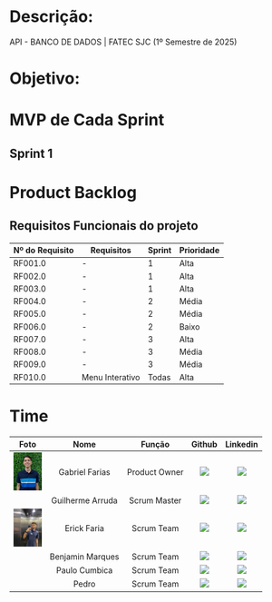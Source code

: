 # Descrição:
API - BANCO DE DADOS | FATEC SJC (1º Semestre de 2025)

# Objetivo:

# MVP de Cada Sprint

## Sprint 1

# Product Backlog

## Requisitos Funcionais do projeto

| Nº do Requisito | Requisitos | Sprint | Prioridade |
| --- | --- | --- | --- |
| RF001.0 | - | 1 | Alta |
| RF002.0 | - | 1 | Alta |
| RF003.0 | - | 1 | Alta |
| RF004.0 | - | 2 | Média |
| RF005.0 | - | 2 | Média |
| RF006.0 | - | 2 | Baixo |
| RF007.0 | - | 3 | Alta |
| RF008.0 | - | 3 | Média |
| RF009.0 | - | 3 | Média |
| RF010.0 | Menu Interativo | Todas | Alta |



# Time

| Foto | Nome | Função | Github | Linkedin |
| :---------: | :---------: | :---------------------: | :-----------------: | :-------: |
| <img src="src/img_team/Gabriel.jpg" width=50px> | Gabriel Farias | Product Owner | <a href=""><img src="https://img.shields.io/badge/GitHub-100000?style=for-the-badge&logo=github&logoColor=white"></a> | <a href=""><img src="https://img.shields.io/badge/LinkedIn-0077B5?style=for-the-badge&logo=linkedin&logoColor=white"></a> |
| <img src="" width=50px> | Guilherme Arruda | Scrum Master | <a href=""><img src="https://img.shields.io/badge/GitHub-100000?style=for-the-badge&logo=github&logoColor=white"></a> | <a href=""><img src="https://img.shields.io/badge/LinkedIn-0077B5?style=for-the-badge&logo=linkedin&logoColor=white"></a> |
| <img src="src/img_team/Erick.jpg" width=50px> | Erick Faria | Scrum Team | <a href="https://github.com/ErickvFaria"><img src="https://img.shields.io/badge/GitHub-100000?style=for-the-badge&logo=github&logoColor=white"></a> | <a href="https://www.linkedin.com/in/%C3%A9rick-vin%C3%ADcius-79193b253?utm_source=share&utm_campaign=share_via&utm_content=profile&utm_medium=ios_app"><img src="https://img.shields.io/badge/LinkedIn-0077B5?style=for-the-badge&logo=linkedin&logoColor=white"></a> |
| <img src="" width=50px> | Benjamin Marques | Scrum Team | <a href=""><img src="https://img.shields.io/badge/GitHub-100000?style=for-the-badge&logo=github&logoColor=white"></a> | <a href=""><img src="https://img.shields.io/badge/LinkedIn-0077B5?style=for-the-badge&logo=linkedin&logoColor=white"></a> |
| <img src="" width=50px> | Paulo Cumbica |  Scrum Team  | <a href=""><img src="https://img.shields.io/badge/GitHub-100000?style=for-the-badge&logo=github&logoColor=white"></a> | <a href=""><img src="https://img.shields.io/badge/LinkedIn-0077B5?style=for-the-badge&logo=linkedin&logoColor=white"></a> |
| <img src="" width=50px> | Pedro |  Scrum Team  | <a href=""><img src="https://img.shields.io/badge/GitHub-100000?style=for-the-badge&logo=github&logoColor=white"></a> | <a href=""><img src="https://img.shields.io/badge/LinkedIn-0077B5?style=for-the-badge&logo=linkedin&logoColor=white"></a> |
